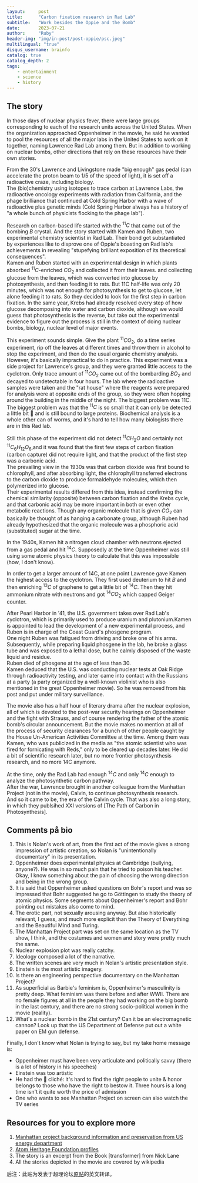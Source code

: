```yaml
---
layout:     post
title:      "Carbon fixation research in Rad Lab"
subtitle:   "Work besides the Oppie and the Bomb"
date:       2023-07-21
author:     "Ruby"
header-img: "img/in-post/post-oppie/psc.jpeg"
multilingual: "true"
disqus_username: brainfo
catalog: true
catalog_depth: 2
tags:
    - entertainment
    - science
    - history
---
```


## The story

In those days of nuclear physics fever, there were large groups corresponding to each of the research units across the United States. When the organization approached Oppenheimer in the movie, he said he wanted to pool the resources of all the major labs in the United States to work on it together, naming Lawrence Rad Lab among them.
But in addition to working on nuclear bombs, other directions that rely on these resources have their own stories.  

From the 30's Lawrence and Livingstone made "big enough" gas pedal (can accelerate the proton beam to 1/5 of the speed of light), it is set off a radioactive craze, including biology.  
The (bio)chemistry using isotopes to trace carbon at Lawrence Labs, the radioactive oncology experiments with radiation from California, and the phage brilliance that continued at Cold Spring Harbor with a wave of radioactive plus genetic minds (Cold Spring Harbor always has a history of "a whole bunch of physicists flocking to the phage lab").  

Research on carbon-based life started with the $^11C$ that came out of the bombing $B$ crystal. And the story started with Kamen and Ruben, two experimental chemistry scientist in Rad Lab. Their bond got substantiated by experiences like to disprove one of Oppie's boasting on Rad lab's achievements in revealing "stupefying brilliant exposition of its theoretical consequences".  
Kamen and Ruben started with an experimental design in which plants absorbed $^{11}C$-enriched $CO_2$ and collected it from their leaves.
and collecting glucose from the leaves, which was converted into glucose by photosynthesis, and then feeding it to rats. But 11C
half-life was only 20 minutes, which was not enough for photosynthesis to get to glucose, let alone feeding it to rats. So they decided to look for the first step in carbon fixation.
In the same year, Krebs had already resolved every step of how glucose decomposing into water and carbon dioxide, although we would guess that photosynthesis is the reverse, but take out the experimental evidence to figure out the process is still in the context of doing nuclear bombs, biology, nuclear level of major events.  

This experiment sounds simple. Give the plant $^11CO_2$, do a time series experiment, rip off the leaves at different times and throw them in alcohol to stop the experiment, and then do the usual organic chemistry analysis.  
However, it's basically impractical to do in practice. This experiment was a side project for Lawrence's group, and they were granted little access to the cyclotron.
Only trace amount of $^{11}CO_2$ came out of the bombarding $BO_2$ and decayed to undetectable in four hours.
The lab where the radioactive samples were taken and the "rat house" where the reagents were prepared for analysis were at opposite ends of the group, so they were often hopping around the building in the middle of the night. The biggest problem was 11C. The biggest problem was that the $^{11}C$ is so small that it can only be detected a little bit 🤏 and is still bound to large proteins. Biochemical analysis is a whole other can of worms, and it's hard to tell how many biologists there are in this Rad lab.

Still this phase of the experiment did not detect $^{11}CH_{2}O$
and certainly not $^{11}C_{6}H_{12}O_6$,and it was found that the first few steps of carbon fixation (carbon capture) did not require light, and that the product of the first step was a carbonic acid.  
The prevailing view in the 1930s was that carbon dioxide was first bound to chlorophyll, and after absorbing light, the chlorophyll transferred electrons to the carbon dioxide to produce formaldehyde molecules, which then polymerized into glucose.  
Their experimental results differed from this idea, instead confirming the chemical similarity (opposite) between carbon fixation and the Krebs cycle, and that carbonic acid may be more important in both or even other metabolic reactions. Though any organic molecule that is given $CO_2$ can basically be thought of as hanging a carbonate group, although Ruben had already hypothesized that the organic molecule was a phosphoric acid (substituted) sugar at the time.

In the 1940s, Kamen hit a nitrogen cloud chamber with neutrons ejected from a gas pedal and hit $^{14}C$.
Supposedly at the time Oppenheimer was still using some atomic physics theory to calculate that this was impossible (how, I don't know).  

In order to get a larger amount of 14C, at one point Lawrence gave Kamen the highest access to the cyclotron.
They first used deuterium to hit $B$ and then enriching $^{13}C$
of graphene to get a little bit of $^{14}C$. Then they hit ammonium nitrate with neutrons and got $^{14}CO_2$ which capped Geiger counter.  

After Pearl Harbor in '41, the U.S. government takes over Rad Lab's cyclotron, which is primarily used to produce uranium and plutonium.Kamen is appointed to lead the development of a new experimental process, and Ruben is in charge of the Coast Guard's phosgene program.  
One night Ruben was fatigued from driving and broke one of his arms. Subsequently, while preparing liquid phosgene in the lab, he broke a glass tube and was exposed to a lethal dose, but he calmly disposed of the waste liquid and residue.  
Ruben died of phosgene at the age of less than 30.  
Kamen deduced that the U.S. was conducting nuclear tests at Oak Ridge through radioactivity testing, and later came into contact with the Russians at a party (a party organized by a well-known violinist who is also mentioned in the great Oppenheimer movie). So he was removed from his post and put under military surveillance.  

The movie also has a half hour of literary drama after the nuclear explosion, all of which is devoted to the post-war security hearings on Oppenheimer and the fight with Strauss, and of course rendering the father of the atomic bomb's circular announcement. But the movie makes no mention at all of the process of security clearances for a bunch of other people caught by the House Un-American Activities Committee at the time. Among them was Kamen, who was publicized in the media as "the atomic scientist who was fired for fornicating with Reds," only to be cleared up decades later. He did a bit of scientific research later, but no more frontier photosynthesis research, and no more 14C
anymore.  

At the time, only the Rad Lab had enough $^{14}C$ and only $^{14}C$
enough to analyze the photosynthetic carbon pathway.  
After the war, Lawrence brought in another colleague from the Manhattan Project (not in the movie), Calvin, to continue photosynthesis research.  
And so it came to be, the era of the Calvin cycle. That was also a long story, in which they publsihed XXI versions of [The Path of Carbon in Photosynthesis].  

## Comments på bio

1. This is Nolan's work of art, from the first act of the movie gives a strong impression of artistic creation, so Nolan is "unintentionally documentary" in its presentation.
2. Oppenheimer does experimental physics at Cambridge (bullying, anyone?). He was in so much pain that he tried to poison his teacher. Okay, I know something about the pain of choosing the wrong direction and being in the wrong group.
3. It is said that Oppenheimer asked questions on Bohr's report and was so impressed that Bohr suggested he go to Göttingen to study the theory of atomic physics. Some segments about Oppenheimer's report and Bohr pointing out mistakes also come to mind.
4. The erotic part, not sexually arousing anyway. But also historically relevant, I guess, and much more explicit than the Theory of Everything and the Beautiful Mind and Turing.
5. The Manhattan Project part was set on the same location as the TV show, I think, and the costumes and women and story were pretty much the same.
6. Nuclear explosion plot was really catchy.
7. Ideology composed a lot of the narrative.
8. The written scenes are very much in Nolan's artistic presentation style.
9. Einstein is the most artistic imagery.
10. Is there an engineering perspective documentary on the Manhattan Project?
11. As superficial as Barbie's feminism is, Oppenheimer's masculinity is pretty deep. What feminism was there before and after WWII. There are no female figures at all in the people they had working on the big bomb in the last century, and there are no strong socio-political women in the movie (reality).
12. What's a nuclear bomb in the 21st century? Can it be an electromagnetic cannon? Look up that the US Department of Defense put out a white paper on EM gun defense.

Finally, I don't know what Nolan is trying to say, but my take home message is:

- Oppenheimer must have been very articulate and politically savvy (there is a lot of history in his speeches)
- Einstein was too artistic
- He had the 🤏 cliché: it's hard to find the right people to unite & honor belongs to those who have the right to bestow it.
Three hours is a long time isn't it quite worth the price of admission
- One who wants to see Manhattan Project on screen can also watch the TV series

## Resources for you to explore more

1. [Manhattan project background information and preservation from US energy department](https://www.energy.gov/lm/manhattan-project-background-information-and-preservation-work)
2. [Atom Heritage Foundation profiles](https://ahf.nuclearmuseum.org/ahf/bios/)
3. The story is an excerpt from the Book [transformer] from Nick Lane
4. All the stories depicted in the movie are covered by wikipedia

后注：此贴为发表于超理论坛[原贴](https://chaoli.club/index.php/9019/)的英文转译。
